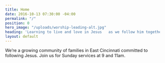 ```yaml
---
title: Home
date: 2016-10-13 07:30:00 -04:00
permalink: "/"
position: 0
hero_image: "/uploads/worship-leading-alt.jpg"
heading: 'Learning to live and love in Jesus   as we follow him together.'
layout: default
---
```


We’re a growing community of families in East Cincinnati committed to following Jesus. Join us for Sunday services at 9 and 11am.